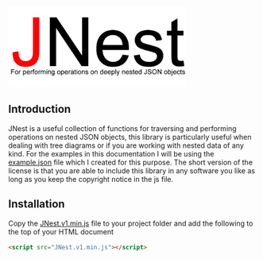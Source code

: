 <img src="https://raw.githubusercontent.com/TPreece101/JNest/master/JNest-logo-Final.gif"  width="360" height="162">

## Introduction

JNest is a useful collection of functions for traversing and performing operations on nested JSON objects, this library is particularly useful when dealing with tree diagrams or if you are working with nested data of any kind. For the examples in this documentation I will be using the [example.json](https://github.com/TPreece101/JNest/blob/master/example.json) file which I created for this purpose. The short version of the license is that you are able to include this library in any software you like as long as you keep the copyright notice in the js file.

## Installation

Copy the [JNest.v1.min.js](https://raw.githubusercontent.com/TPreece101/JNest/master/JNest.v1.min.js) file to your project folder and add the following to the top of your HTML document 

```html
<script src="JNest.v1.min.js"></script>
```
